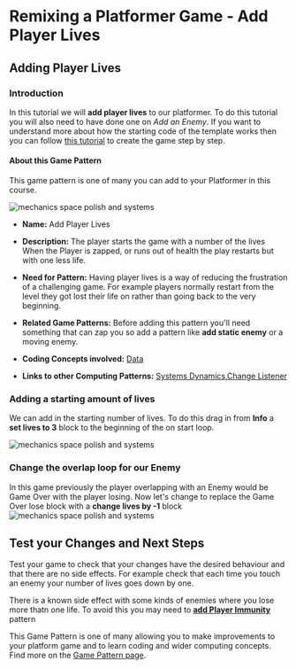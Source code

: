 # Remixing a Platformer Game - Add Player Lives

## Adding Player Lives
### Introduction

In this tutorial we will **add player lives** to our platformer.
To do this tutorial you will also need to have done one on *Add an Enemy*.
If you want to understand more about how the starting code of the template works then you can follow [this tutorial](https://arcade.makecode.com/beta#tutorial:https://github.com/mickfuzz/mca_platformer_tutorial/tutorialPartOne)
 to create the game step by step.

#### About this Game Pattern

This game pattern is one of many you can add to your Platformer in this course.

![mechanics space polish and systems](https://raw.githubusercontent.com/mickfuzz/makecode-platformer-101/master/images/patterns/gamemechanic_extralives_800.png)

* **Name:** Add Player Lives

* **Description:** The player starts the game with a number of the lives When the Player is zapped, or runs out of health the play restarts but with one less life.  

* **Need for Pattern:** Having player lives is a way of reducing the frustration of a challenging game. For example players normally restart from the level they got lost their life on rather than going back to the very beginning.

* **Related Game Patterns:** Before adding this pattern you'll need something that can zap you so add a pattern like
 **add static enemy** or a moving enemy.  

* **Coding Concepts involved:** [Data](learningDimensions#data)

* **Links to other Computing Patterns:** [Systems Dynamics](learningDimensions#systems-dynamics),[Change Listener](learningDimensions#change-listener)


### Adding a starting amount of lives
We can add in the starting number of lives.
To do this drag in from **Info** a  **set lives to 3** block to the
beginning of the on start loop.

![mechanics space polish and systems](https://raw.githubusercontent.com/mickfuzz/makecode-platformer-101/master/images/addLives.png)

### Change the overlap loop for our Enemy
In this game previously the player overlapping with an Enemy would be Game Over with the player losing.
Now let's change to replace the Game Over lose block with a **change lives by -1** block
![mechanics space polish and systems](https://raw.githubusercontent.com/mickfuzz/makecode-platformer-101/master/images/addLives2.png)


## Test your Changes and Next Steps

Test your game to check that your changes have the desired behaviour and that there are no side effects.
For example check that each time you touch an enemy your number of lives goes down by one.

There is a known side effect with some kinds of enemies where you lose more thatn one life. To avoid this you may need to
**[add Player Immunity](addPlayerImmunity)** pattern

This Game Pattern is one of many allowing you to make improvements to your platform game and to learn coding and wider computing concepts.
Find more on the [Game Pattern page](gamePatterns.md).
